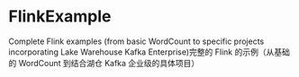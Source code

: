 # FlinkExample
Complete Flink examples (from basic WordCount to specific projects incorporating Lake Warehouse Kafka Enterprise)完整的 Flink 的示例（从基础的 WordCount 到结合湖仓 Kafka 企业级的具体项目）
